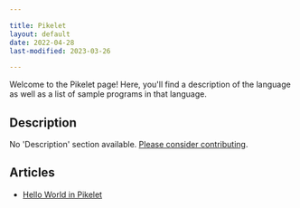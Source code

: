 ```yaml
---

title: Pikelet
layout: default
date: 2022-04-28
last-modified: 2023-03-26

---
```


Welcome to the Pikelet page! Here, you'll find a description of the language as well as a list of sample programs in that language.

## Description

No 'Description' section available. [Please consider contributing](https://github.com/TheRenegadeCoder/sample-programs-website).

## Articles

- [Hello World in Pikelet](https://sampleprograms.io/projects/hello-world/pikelet)